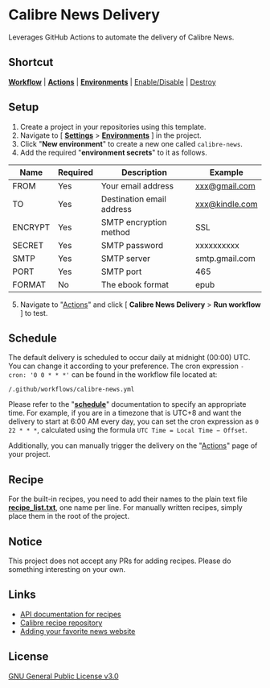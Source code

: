 # Calibre News Delivery

Leverages GitHub Actions to automate the delivery of Calibre News.

## Shortcut

 __[Workflow](../../actions/workflows/calibre-news.yml)__ | __[Actions](../../actions)__ | __[Environments](../../settings/environments)__ | [Enable/Disable](../../settings/actions) | [Destroy](../../settings#danger-zone)

## Setup

1) Create a project in your repositories using this template.
2) Navigate to [ __[Settings](../../settings)__ > __[Environments](../../settings/environments)__ ] in the project.
3) Click "__New environment__" to create a new one called `calibre-news`.
4) Add the required "__environment secrets__" to it as follows.

|Name|Required|Description|Example|
|---|---|---|---|
|FROM|Yes|Your email address|xxx@gmail.com|
|TO|Yes|Destination email address|xxx@kindle.com|
|ENCRYPT|Yes|SMTP encryption method|SSL|
|SECRET|Yes|SMTP password|xxxxxxxxxx|
|SMTP|Yes|SMTP server|smtp.gmail.com|
|PORT|Yes|SMTP port|465|
|FORMAT|No|The ebook format|epub|

5) Navigate to "[Actions](../../actions)" and click [ __Calibre News Delivery__ > __Run workflow__ ] to test.

## Schedule

The default delivery is scheduled to occur daily at midnight (00:00) UTC. You can change it according to your preference. The cron expression `- cron: '0 0 * * *'` can be found in the workflow file located at:

```
/.github/workflows/calibre-news.yml
```

Please refer to the "__[schedule](https://docs.github.com/en/actions/using-workflows/events-that-trigger-workflows#schedule)__" documentation to specify an appropriate time. For example, if you are in a timezone that is UTC+8 and want the delivery to start at 6:00 AM every day, you can set the cron expression as `0 22 * * *`, calculated using the formula `UTC Time = Local Time − Offset`.

Additionally, you can manually trigger the delivery on the "[Actions](../../actions)" page of your project.

## Recipe

For the built-in recipes, you need to add their names to the plain text file __[recipe_list.txt](recipe_list.txt)__, one name per line. For manually written recipes, simply place them in the root of the project.

## Notice

This project does not accept any PRs for adding recipes. Please do something interesting on your own.

## Links

* [API documentation for recipes](https://manual.calibre-ebook.com/news_recipe.html)
* [Calibre recipe repository](https://github.com/kovidgoyal/calibre/tree/master/recipes)
* [Adding your favorite news website](https://manual.calibre-ebook.com/news.html)

## License

[GNU General Public License v3.0](LICENSE)
